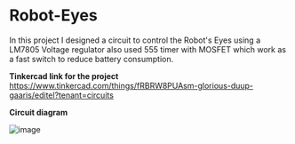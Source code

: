 # Robot-Eyes
In this project I designed a circuit to control the Robot's Eyes using a LM7805 Voltage regulator also used 555 timer with MOSFET which work as a fast switch to reduce battery consumption.

**Tinkercad link for the project**
https://www.tinkercad.com/things/fRBRW8PUAsm-glorious-duup-gaaris/editel?tenant=circuits




**Circuit diagram**



![image](https://user-images.githubusercontent.com/5675794/123799793-3e5e0880-d8f1-11eb-892f-dc8c35f6c7e1.png)



